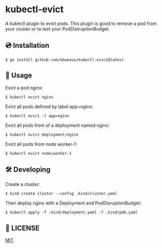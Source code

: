# kubectl-evict

A kubectl plugin to evict pods. This plugin is good to remove a pod from your
cluster or to test your PodDistruptionBudget.

## :cd: Installation

```console
$ go install github.com/kbweave/kubectl-evict@latest
```

## :notebook_with_decorative_cover: Usage

Evict a pod nginx:
```console
$ kubectl evict nginx
```

Evict all pods defined by label app=nginx:
```console
$ kubectl evict -l app=nginx
```

Evict all pods from of a deployment named nginx:
```console
$ kubectl evict deployment/nginx
```

Evict all pods from node worker-1:
```console
$ kubectl evict node/worker-1
```

## :hammer_and_wrench: Developing

Create a cluster:

```console
$ kind create cluster --config .kind/cluster.yaml
```

Then deploy nginx with a Deployment and PodDIsruptionBudget:

```console
$ kubectl apply -f .kind/deployment.yaml -f .kind/pdb.yaml
```

## :memo: LICENSE

[MIT](./LICENSE)

